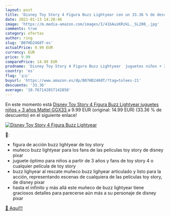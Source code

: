 ```yaml
---
layout: post
title: 'Disney Toy Story 4 Figura Buzz Lightyear con un 33.36 % de descuento'
date: 2021-01-13 14:28:46
image: 'https://m.media-amazon.com/images/I/41bAuiKRzkL._SL200_.jpg'
comments: true
category: ofertas
author: ring
slug: 'B07HD2468T-es'
actualPrice: 9.99 EUR
currency: EUR
price: 9.99
comparePrice: 14.99 EUR
prodname: 'Disney Toy Story 4 Figura Buzz Lightyear  juguetes niños + 3 años  Mattel GGX33 '
country: 'es'
flag: '🇪🇸'
buyurl: 'https://www.amazon.es/dp/B07HD2468T/?tag=tolees-21'
descuento: '33.36'
average: '10.767142857142858'
---
```


En este momento está [Disney Toy Story 4 Figura Buzz Lightyear  juguetes niños + 3 años  Mattel GGX33 ](https://www.amazon.es/dp/B07HD2468T/?tag=tolees-21) a 9.99 EUR (original: 14.99 EUR) (33.36 %  de descuento) en el siguiente enlace!

[![Disney Toy Story 4 Figura Buzz Lightyear](https://m.media-amazon.com/images/I/41bAuiKRzkL._SL200_.jpg)](https://www.amazon.es/dp/B07HD2468T/?tag=tolees-21)

🔎:

- figura de acción buzz lightyear de toy story
- muñeco buzz lightyear para los fans de las películas toy story de disney pixar
- juguete óptimo para niños a partir de 3 años y fans de toy story 4 o cualquier película de toy story
- buzz lighyear al rescate muñeco buzz lighyear articulado y listo para la acción, representando escenas de cualquiera de las películas toy story, de disney pixar
- hasta el infinito y más allá este muñeco de buzz lightyear tiene graciosos detalles para parecerse aún más a su personaje de disney pixar

[🛒 Aquí!!!](https://www.amazon.es/dp/B07HD2468T/?tag=tolees-21)
